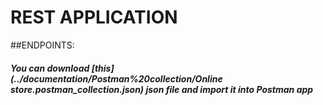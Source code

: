 # REST APPLICATION

##ENDPOINTS:

##### You can download [this](../documentation/Postman%20collection/Online store.postman_collection.json) json file and import it into Postman app 

